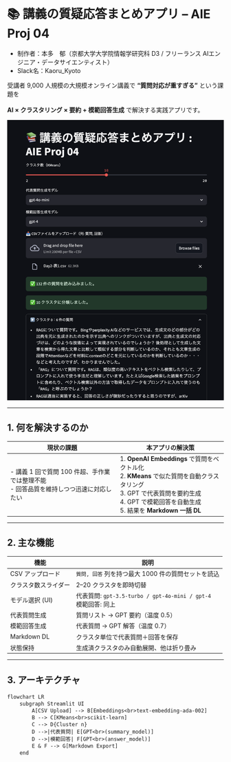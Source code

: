 # 📚 講義の質疑応答まとめアプリ – AIE Proj 04

- 制作者：本多　郁（京都大学大学院情報学研究科 D3 / フリーランス AIエンジニア・データサイエンティスト）
- Slack名：Kaoru_Kyoto

受講者 9,000 人規模の大規模オンライン講義で **“質問対応が重すぎる”** という課題を  
<br>**AI × クラスタリング × 要約 + 模範回答生成** で解決する実践アプリです。

![demo](img/demo.png)

---

## 1. 何を解決するのか

| 現状の課題 | 本アプリの解決策 |
|------------|-----------------|
| - 講義 1 回で質問 100 件超、手作業では整理不能<br>- 回答品質を維持しつつ迅速に対応したい | 1. **OpenAI Embeddings** で質問をベクトル化<br>2. **KMeans** で似た質問を自動クラスタリング<br>3. GPT で代表質問を要約生成<br>4. GPT で模範回答を自動生成<br>5. 結果を **Markdown 一括 DL** |

---

## 2. 主な機能

| 機能 | 説明 |
|------|------|
| CSV アップロード | `質問, 回答` 列を持つ最大 1000 件の質問セットを読込 |
| クラスタ数スライダー | 2–20 クラスタを即時切替 |
| モデル選択 (UI) | 代表質問: `gpt-3.5-turbo / gpt-4o-mini / gpt-4`<br>模範回答: 同上 |
| 代表質問生成 | 質問リスト → GPT 要約（温度 0.5） |
| 模範回答生成 | 代表質問 → GPT 解答（温度 0.7） |
| Markdown DL | クラスタ単位で代表質問＋回答を保存 |
| 状態保持 | 生成済クラスタのみ自動展開、他は折り畳み |

---

## 3. アーキテクチャ

```mermaid
flowchart LR
    subgraph Streamlit UI
        A[CSV Upload] --> B[Embeddings<br>text-embedding-ada-002]
        B --> C[KMeans<br>scikit-learn]
        C --> D{Cluster n}
        D -->|代表質問| E[GPT<br>(summary_model)]
        D -->|模範回答| F[GPT<br>(answer_model)]
        E & F --> G[Markdown Export]
    end
